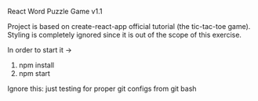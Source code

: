 React Word Puzzle Game v1.1

Project is based on create-react-app official tutorial (the tic-tac-toe game).
Styling is completely ignored since it is out of the scope of this exercise.

In order to start it ->

1. npm install
2. npm start





Ignore this: just testing for proper git configs from git bash 